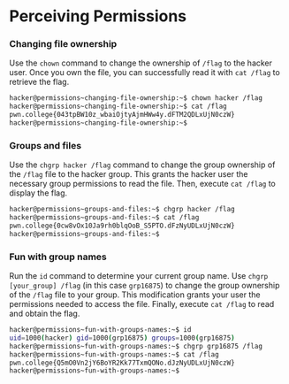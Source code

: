# Perceiving Permissions

### Changing file ownership
Use the `chown` command to change the ownership of `/flag` to the hacker user. Once you own the file, you can successfully read it with `cat /flag` to retrieve the flag.
```bash
hacker@permissions~changing-file-ownership:~$ chown hacker /flag
hacker@permissions~changing-file-ownership:~$ cat /flag
pwn.college{043tpBW10z_wbaiOjtyAjmHWw4y.dFTM2QDLxUjN0czW}
hacker@permissions~changing-file-ownership:~$ 
```

### Groups and files
Use the `chgrp hacker /flag` command to change the group ownership of the `/flag` file to the hacker group. This grants the hacker user the necessary group permissions to read the file. Then, execute `cat /flag` to display the flag.
```bash
hacker@permissions~groups-and-files:~$ chgrp hacker /flag
hacker@permissions~groups-and-files:~$ cat /flag
pwn.college{0cw8vOx10Ja9rh0blqOoB_S5PTO.dFzNyUDLxUjN0czW}
hacker@permissions~groups-and-files:~$ 
```

### Fun with group names
Run the `id` command to determine your current group name. Use `chgrp [your_group] /flag` (in this case `grp16875`) to change the group ownership of the `/flag` file to your group. This modification grants your user the permissions needed to access the file. Finally, execute `cat /flag` to read and obtain the flag.
```bash
hacker@permissions~fun-with-groups-names:~$ id
uid=1000(hacker) gid=1000(grp16875) groups=1000(grp16875)
hacker@permissions~fun-with-groups-names:~$ chgrp grp16875 /flag
hacker@permissions~fun-with-groups-names:~$ cat /flag
pwn.college{Q5mO0Vn2jY6BoYR2Kk77TxmQONo.dJzNyUDLxUjN0czW}
hacker@permissions~fun-with-groups-names:~$ 
```
